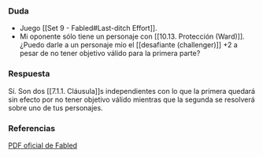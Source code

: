 ### Duda
- Juego [[Set 9 - Fabled#Last-ditch Effort]].
- Mi oponente sólo tiene un personaje con [[10.13. Protección (Ward)]].
¿Puedo darle a un personaje mío el [[desafiante (challenger)]] +2 a pesar de no tener objetivo válido para la primera parte?
### Respuesta
Sí. Son dos [[7.1.1. Cláusula]]s independientes con lo que la primera quedará sin efecto por no tener objetivo válido mientras que la segunda se resolverá sobre uno de tus personajes.
### Referencias
[PDF oficial de Fabled](https://files.disneylorcana.com/Fabled_SetReleaseNotes_EN.pdf)